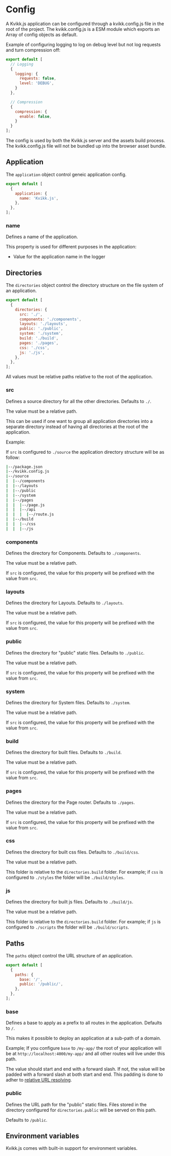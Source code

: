 # Config

A Kvikk.js application can be configured through a kvikk.config.js file in the root of the project. The kvikk.config.js is a ESM module which exports an Array of config objects as default. 

Example of configuring logging to log on debug level but not log requests and turn compression off:

```js
export default [
  // Logging
  {
    logging: {
      requests: false,
      level: 'DEBUG',
    }
  },

  // Compression
  {
    compression: {
      enable: false,
    }
  }
];
```

The config is used by both the Kvikk.js server and the assets build process. The kvikk.config.js file will not be bundled up into the browser asset bundle.

## Application

The `application` object control geneic application config.

```js
export default [
  {
    application: {
      name: 'Kvikk.js',
    },
  },
];
```

### name

Defines a name of the application. 

This property is used for different purposes in the application:

  * Value for the application name in the logger


## Directories
 
The `directories` object control the directory structure on the file system of an application.

```js
export default [
  {
    directories: {
      src: './',
      components: './components',
      layouts: './layouts',
      public: './public',
      system: './system',
      build: './build',
      pages: './pages',
      css: './css',
      js: './js',
    },
  },
];
```

All values must be relative paths relative to the root of the application.

### src

Defines a source directory for all the other directories. Defaults to `./`.

The value must be a relative path.

This can be used if one want to group all application directories into a separate directory instead of having all directories at the root of the application.

Example:

If `src` is configured to `./source` the application directory structure will be as follow:

```sh
|--/package.json
|--/kvikk.config.js
|--/source
|  |--/components
|  |--/layouts
|  |--/public
|  |--/system
|  |--/pages
|  |  |--/page.js
|  |  |--/api
|  |  |  |--/route.js
|  |--/build
|  |  |--/css
|  |  |--/js
```

### components

Defines the directory for Components. Defaults to `./components`.

The value must be a relative path.

If `src` is configured, the value for this property will be prefixed with the value from `src`. 

### layouts

Defines the directory for Layouts. Defaults to `./layouts`.

The value must be a relative path.

If `src` is configured, the value for this property will be prefixed with the value from `src`. 

### public

Defines the directory for "public" static files. Defaults to `./public`.

The value must be a relative path.

If `src` is configured, the value for this property will be prefixed with the value from `src`. 

### system

Defines the directory for System files. Defaults to `./system`.

The value must be a relative path.

If `src` is configured, the value for this property will be prefixed with the value from `src`. 

### build

Defines the directory for built files. Defaults to `./build`.

The value must be a relative path.

If `src` is configured, the value for this property will be prefixed with the value from `src`. 

### pages

Defines the directory for the Page router. Defaults to `./pages`.

The value must be a relative path.

If `src` is configured, the value for this property will be prefixed with the value from `src`. 

### css

Defines the directory for built css files. Defaults to `./build/css`.

The value must be a relative path.

This folder is relative to the `directories.build` folder. For example; if `css` is configured to `./styles` the folder will be `./build/styles`.

### js

Defines the directory for built js files. Defaults to `./build/js`.

The value must be a relative path.

This folder is relative to the `directories.build` folder. For example; if `js` is configured to `./scripts` the folder will be `./build/scripts`.


## Paths

The `paths` object control the URL structure of an application.

```js
export default [
  {
    paths: {
      base: '/',
      public: '/public/',
    },
  },
];
```

### base

Defines a base to apply as a prefix to all routes in the application. Defaults to `/`.

This makes it possible to deploy an application at a sub-path of a domain. 

Example; If you configure `base` to `/my-app/` the root of your application will be at `http://localhost:4000/my-app/` and all other routes will live under this path.

The value should start and end with a forward slash. If not, the value will be padded with a forward slash at both start and end. This padding is done to adher to [relative URL resolving](https://developer.mozilla.org/en-US/docs/Web/API/URL_API/Resolving_relative_references ).

### public

Defines the URL path for the "public" static files. Files stored in the directory configured for `directories.public` will be served on this path.

Defaults to `/public`.


## Environment variables

Kvikk.js comes with built-in support for environment variables.